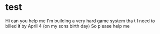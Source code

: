 # test
Hi can you help me I'm building a very hard game system tha t I need to billed it by April 4 (on my sons birth day)
So please help me
